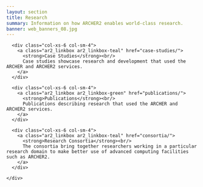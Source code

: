 ```yaml
---
layout: section
title: Research
summary: Information on how ARCHER2 enables world-class research.
banner: web_banners_08.jpg
---
```

<section id="service">
  <div class="container">
    <div class="row ">	

      <div class="col-xs-6 col-sm-4">
        <a class="ar2_linkbox ar2_linkbox-teal" href="case-studies/">
          <strong>Case Studies</strong><br/>
          Case studies showcase research and development that used the ARCHER and ARCHER2 services.
        </a>
      </div>

      <div class="col-xs-6 col-sm-4">
        <a class="ar2_linkbox ar2_linkbox-green" href="publications/">
          <strong>Publications</strong><br/>
          Publications describing research that used the ARCHER and ARCHER2 services.
        </a>
      </div>

      <div class="col-xs-6 col-sm-4">
        <a class="ar2_linkbox ar2_linkbox-teal" href="consortia/">
          <strong>Research Consortia</strong><br/>
          The consortia bring together researchers working in a particular research domain to make better use of advanced computing facilities such as ARCHER2.
        </a>
      </div>
			
    </div>
  </div>
</section>

